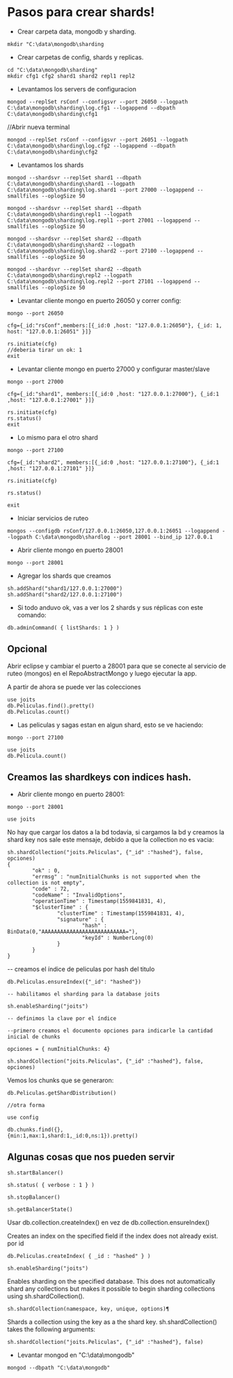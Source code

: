 # Pasos para crear shards!
* Crear carpeta data, mongodb y sharding.
```
mkdir "C:\data\mongodb\sharding
```
* Crear carpetas de config, shards y replicas.
```
cd "C:\data\mongodb\sharding"
mkdir cfg1 cfg2 shard1 shard2 repl1 repl2
 ```
 * Levantamos los servers de configuracion
 ```
mongod --replSet rsConf --configsvr --port 26050 --logpath C:\data\mongodb\sharding\log.cfg1 --logappend --dbpath C:\data\mongodb\sharding\cfg1
```
//Abrir nueva terminal
 ```
mongod --replSet rsConf --configsvr --port 26051 --logpath C:\data\mongodb\sharding\log.cfg2 --logappend --dbpath C:\data\mongodb\sharding\cfg2
```
* Levantamos los shards
```
mongod --shardsvr --replSet shard1 --dbpath C:\data\mongodb\sharding\shard1 --logpath C:\data\mongodb\sharding\log.shard1 --port 27000 --logappend --smallfiles --oplogSize 50

mongod --shardsvr --replSet shard1 --dbpath C:\data\mongodb\sharding\repl1 --logpath C:\data\mongodb\sharding\log.repl1 --port 27001 --logappend --smallfiles --oplogSize 50

mongod --shardsvr --replSet shard2 --dbpath C:\data\mongodb\sharding\shard2 --logpath C:\data\mongodb\sharding\log.shard2 --port 27100 --logappend --smallfiles --oplogSize 50

mongod --shardsvr --replSet shard2 --dbpath C:\data\mongodb\sharding\repl2 --logpath C:\data\mongodb\sharding\log.repl2 --port 27101 --logappend --smallfiles --oplogSize 50
```
* Levantar cliente mongo en puerto 26050 y correr config:
```
mongo --port 26050

cfg={_id:"rsConf",members:[{_id:0 ,host: "127.0.0.1:26050"}, {_id: 1, host: "127.0.0.1:26051" }]}

rs.initiate(cfg) 
//deberia tirar un ok: 1
exit
```
* Levantar cliente mongo en puerto 27000 y configurar master/slave
```
mongo --port 27000

cfg={_id:"shard1", members:[{_id:0 ,host: "127.0.0.1:27000"}, {_id:1 ,host: "127.0.0.1:27001" }]}

rs.initiate(cfg)
rs.status()
exit
```
* Lo mismo para el otro shard
```
mongo --port 27100

cfg={_id:"shard2", members:[{_id:0 ,host: "127.0.0.1:27100"}, {_id:1 ,host: "127.0.0.1:27101" }]}

rs.initiate(cfg)

rs.status()

exit
```
* Iniciar servicios de ruteo
```
mongos --configdb rsConf/127.0.0.1:26050,127.0.0.1:26051 --logappend --logpath C:\data\mongodb\shardlog --port 28001 --bind_ip 127.0.0.1
```
* Abrir cliente mongo en puerto 28001
```
mongo --port 28001
```
* Agregar los shards que creamos
```
sh.addShard("shard1/127.0.0.1:27000")
sh.addShard("shard2/127.0.0.1:27100")
```
* Si todo anduvo ok, vas a ver los 2 shards y sus réplicas con este comando:
```
db.adminCommand( { listShards: 1 } )
```
## Opcional
Abrir eclipse y cambiar el puerto a 28001 para que se conecte al servicio de ruteo (mongos) en el RepoAbstractMongo y luego ejecutar la app.

A partir de ahora se puede ver las colecciones
```
use joits
db.Peliculas.find().pretty()
db.Peliculas.count()
```

* Las peliculas y sagas estan en algun shard, esto se ve haciendo:
```
mongo --port 27100

use joits
db.Pelicula.count()
```
## Creamos las shardkeys con indices hash.

* Abrir cliente mongo en puerto 28001:
```
mongo --port 28001

use joits 
```
No hay que cargar los datos a la bd todavia, si cargamos la bd y creamos la shard key nos sale este mensaje, debido a que la collection
no es vacia:
```
sh.shardCollection("joits.Peliculas", {"_id" :"hashed"}, false, opciones)
{
        "ok" : 0,
        "errmsg" : "numInitialChunks is not supported when the collection is not empty",
        "code" : 72,
        "codeName" : "InvalidOptions",
        "operationTime" : Timestamp(1559841831, 4),
        "$clusterTime" : {
                "clusterTime" : Timestamp(1559841831, 4),
                "signature" : {
                        "hash" : BinData(0,"AAAAAAAAAAAAAAAAAAAAAAAAAAA="),
                        "keyId" : NumberLong(0)
                }
        }
}
```
-- creamos el índice de peliculas por hash del titulo 
```
db.Peliculas.ensureIndex({"_id": "hashed"})

-- habilitamos el sharding para la database joits

sh.enableSharding("joits")

-- definimos la clave por el índice 

--primero creamos el documento opciones para indicarle la cantidad inicial de chunks

opciones = { numInitialChunks: 4}

sh.shardCollection("joits.Peliculas", {"_id" :"hashed"}, false, opciones)
```
Vemos los chunks que se generaron:
```
db.Peliculas.getShardDistribution()

//otra forma

use config

db.chunks.find({},
{min:1,max:1,shard:1,_id:0,ns:1}).pretty()

```
## Algunas cosas que nos pueden servir
```
sh.startBalancer()

sh.status( { verbose : 1 } )

sh.stopBalancer()

sh.getBalancerState()
```

Usar db.collection.createIndex() en vez de db.collection.ensureIndex()

Creates an index on the specified field if the index does not already exist.
por id
 ```
db.Peliculas.createIndex( { _id : "hashed" } )

sh.enableSharding("joits")
 ```
Enables sharding on the specified database. This does not automatically shard any collections but makes it possible to begin sharding collections using sh.shardCollection().
 ```
sh.shardCollection(namespace, key, unique, options)¶
 ```
Shards a collection using the key as a the shard key. sh.shardCollection() takes the following arguments:
 ```
sh.shardCollection("joits.Peliculas", {"_id" :"hashed"}, false)
 ```
 
 * Levantar mongod en "C:\data\mongodb"
```
mongod --dbpath "C:\data\mongodb"








